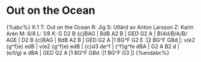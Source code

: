 # Out on the Ocean

{%abc%}
X:1
T: Out on the Ocean
R: Jig
S: Utlärd av Anton Larsson
Z: Karin Arén
M: 6/8
L: 1/8
K: G
D2 B {c}BAG | BdB A2 B | GED G2 A | B(4d/B/A/B/ AGE |
D2 B {c}BAG | BdB A2 B | GED G2 A |1 BG^F  G2 E :|2 BG^F GBd |:
v(e2 {g^f}e) edB | v(e2 {g^f}e) edB | {c}d3 de^f | {^f}g^fe dBA |
G2 A B2 d | (e/f/g) e dBA | GED G2 A |1 BG^F GBd :|1 BG^F G3 |]
{%endabc%}



